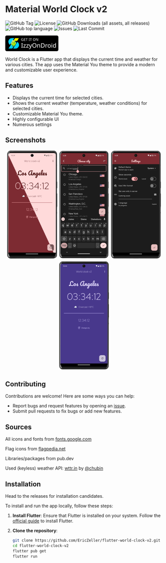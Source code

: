 # Material World Clock v2


![GitHub Tag](https://img.shields.io/github/v/tag/EricZeller/flutter-world-clock-v2?logo=data%3Aimage%2Fsvg%2Bxml%3Bbase64%2CPHN2ZyBmaWxsPSIjZmZmZmZmIiB4bWxucz0iaHR0cDovL3d3dy53My5vcmcvMjAwMC9zdmciIHdpZHRoPSIyNCIgaGVpZ2h0PSIyNCIgdmlld0JveD0iMCAwIDI0IDI0Ij48cGF0aCBkPSJtMjEuNDEgMTEuNDEtOC44My04LjgzYy0uMzctLjM3LS44OC0uNTgtMS40MS0uNThINGMtMS4xIDAtMiAuOS0yIDJ2Ny4xN2MwIC41My4yMSAxLjA0LjU5IDEuNDFsOC44MyA4LjgzYy43OC43OCAyLjA1Ljc4IDIuODMgMGw3LjE3LTcuMTdjLjc4LS43OC43OC0yLjA0LS4wMS0yLjgzek02LjUgOEM1LjY3IDggNSA3LjMzIDUgNi41UzUuNjcgNSA2LjUgNSA4IDUuNjcgOCA2LjUgNy4zMyA4IDYuNSA4eiIvPjwvc3ZnPg%3D%3D&label=version&link=https%3A%2F%2Fgithub.com%2FEricZeller%2Fflutter-world-clock-v2%2Freleases)
![License](https://img.shields.io/github/license/EricZeller/flutter-world-clock-v2?logo=gnu)
![GitHub Downloads (all assets, all releases)](https://img.shields.io/github/downloads/EricZeller/flutter-world-clock-v2/total?logo=data:image/svg+xml;base64,PHN2ZyBmaWxsPSIjZmZmZmZmIiB4bWxucz0iaHR0cDovL3d3dy53My5vcmcvMjAwMC9zdmciIHdpZHRoPSIyNCIgaGVpZ2h0PSIyNCIgdmlld0JveD0iMCAwIDI0IDI0Ij48cGF0aCBkPSJNNSAyMGgxNHYtMkg1djJ6TTE5IDloLTRWM0g5djZINWw3IDcgNy03eiIvPjwvc3ZnPg==)
![GitHub top language](https://img.shields.io/github/languages/top/EricZeller/flutter-world-clock-v2?logo=data:image/svg+xml;base64,PHN2ZyBmaWxsPSIjZmZmZmZmIiB4bWxucz0iaHR0cDovL3d3dy53My5vcmcvMjAwMC9zdmciIHdpZHRoPSIyNCIgaGVpZ2h0PSIyNCIgdmlld0JveD0iMCAwIDI0IDI0Ij48cGF0aCBkPSJNOS40IDE2LjYgNC44IDEybDQuNi00LjZMOCA2bC02IDYgNiA2IDEuNC0xLjR6bTUuMiAwIDQuNi00LjYtNC42LTQuNkwxNiA2bDYgNi02IDYtMS40LTEuNHoiLz48L3N2Zz4=)
![Issues](https://img.shields.io/github/issues/EricZeller/flutter-world-clock-v2?logo=github)
![Last Commit](https://img.shields.io/github/last-commit/EricZeller/flutter-world-clock-v2?logo=data:image/svg+xml;base64,PHN2ZyBmaWxsPSIjZmZmZmZmIiB4bWxucz0iaHR0cDovL3d3dy53My5vcmcvMjAwMC9zdmciIHdpZHRoPSIyNCIgaGVpZ2h0PSIyNCIgdmlld0JveD0iMCAwIDI0IDI0Ij48cGF0aCBkPSJNMTYuOSAxMWE1IDUgMCAwIDAtOS44IDBIMnYyaDUuMWE1IDUgMCAwIDAgOS44IDBIMjJ2LTJoLTUuMXpNMTIgMTVjLTEuNjYgMC0zLTEuMzQtMy0zczEuMzQtMyAzLTMgMyAxLjM0IDMgMy0xLjM0IDMtMyAzeiIvPjwvc3ZnPg==)


<a href="https://apt.izzysoft.de/fdroid/index/apk/de.ericz.worldclockv2/"><img src="assets/IzzyOnDroidButton_nofont.svg" height="50px"></a>

World Clock is a Flutter app that displays the current time and weather for various cities. The app uses the Material You theme to provide a modern and customizable user experience.

## Features

- Displays the current time for selected cities.
- Shows the current weather (temperature, weather conditions) for selected cities.
- Customizable Material You theme.
- Highly configurable UI
- Numerous settings

## Screenshots

<p align="center">
<img src="fastlane/metadata/android/en-US/images/phoneScreenshots/screenshot_01_dark_lightmode.png" alt="Screenshot dark/light mode" height="350"/>
<img src="fastlane/metadata/android/en-US/images/phoneScreenshots/screenshot_02_city_search.png" alt="Screenshot city search" height="350"/>
<img src="fastlane/metadata/android/en-US/images/phoneScreenshots/screenshot_03_settings.png" alt="Screenshot settings" height="350"/>
<img src="fastlane/metadata/android/en-US/images/phoneScreenshots/screenshot_04_purple.png" alt="Screenshot purple" height="350"/>
</p>

## Contributing

Contributions are welcome! Here are some ways you can help:

- Report bugs and request features by opening an [issue](https://github.com/EricZeller/flutter-world-clock-v2/issues).
- Submit pull requests to fix bugs or add new features.

## Sources

All icons and fonts from [fonts.google.com](https://fonts.google.com)

Flag icons from [flagpedia.net](https://flagpedia.net/download)

Libraries/packages from pub.dev

Used (keyless) weather API: [wttr.in](https://github.com/chubin/wttr.in) by [@chubin](https://github.com/chubin)


## Installation

Head to the releases for installation candidates.

To install and run the app locally, follow these steps:

1. **Install Flutter**:
   Ensure that Flutter is installed on your system. Follow the [official guide](https://flutter.dev/docs/get-started/install) to install Flutter.

2. **Clone the repository**:
   ```bash
   git clone https://github.com/EricZeller/flutter-world-clock-v2.git
   cd flutter-world-clock-v2
   flutter pub get
   flutter run
